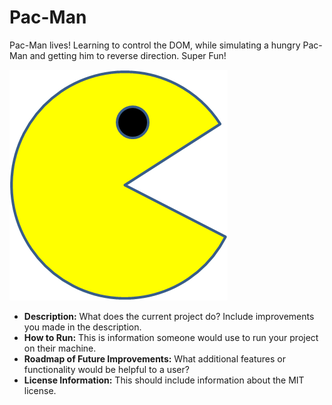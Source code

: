 <h1> Pac-Man</h1>
<p> Pac-Man lives! Learning to control the DOM, while simulating a hungry Pac-Man and getting him to reverse direction. Super Fun! </p>
<img src="PacMan1.png" />

<ul>
  <li><b>Description:</b> What does the current project do? Include improvements you made in the description.</li>
  <li><b>How to Run:</b> This is information someone would use to run your project on their machine.</li>
  <li><b>Roadmap of Future Improvements:</b> What additional features or functionality would be helpful to a user?</li>
  <li><b>License Information:</b> This should include information about the MIT license.</li>
</ul>
